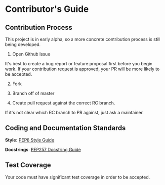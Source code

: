 # Contributor's Guide

## Contribution Process

This project is in early alpha, so a more concrete contribution process is still
being developed.

1. Open Github Issue

It's best to create a bug report or feature proposal first before you begin work.
If your contribution request is approved, your PR will be more likely to be accepted.

2. Fork

3. Branch off of master

4. Create pull request against the correct RC branch.

If it's not clear which RC branch to PR against, just ask a maintainer.

## Coding and Documentation Standards

**Style:** [PEP8 Style Guide](https://www.python.org/dev/peps/pep-0008/)

**Docstrings**: [PEP257 Docstring Guide](https://www.python.org/dev/peps/pep-0257)

## Test Coverage
Your code must have significant test coverage in order to be accepted.
